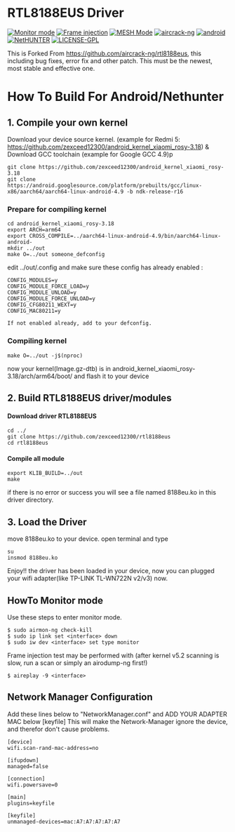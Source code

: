 # RTL8188EUS Driver
[![Monitor mode](https://img.shields.io/badge/monitor%20mode-supported-brightgreen.svg)](#) [![Frame injection](https://img.shields.io/badge/frame%20injection-supported-brightgreen)](#) [![MESH Mode](https://img.shields.io/badge/mesh%20mode-supported-brightgreen.svg)](#) [![aircrack-ng](https://img.shields.io/badge/aircrack--ng-supported-blue.svg)](#) [![android](https://img.shields.io/badge/android-supported-blue.svg)](#) [![NetHUNTER](https://img.shields.io/badge/NetHUNTER-supported-red.svg)](#) [![LICENSE-GPL](https://img.shields.io/badge/license-GPL--v3.0-orange)](https://github.com/zexceed12300/rtl8188eus/blob/master/LICENSE)

This is Forked From https://github.com/aircrack-ng/rtl8188eus, this including bug fixes, error fix and other patch. This must be the newest, most stable and effective one.

# How To Build For Android/Nethunter
## 1. Compile your own kernel
Download your device source kernel. (example for Redmi 5: https://github.com/zexceed12300/android_kernel_xiaomi_rosy-3.18) & Download GCC toolchain (example for Google GCC 4.9)p
```
git clone https://github.com/zexceed12300/android_kernel_xiaomi_rosy-3.18
git clone https://android.googlesource.com/platform/prebuilts/gcc/linux-x86/aarch64/aarch64-linux-android-4.9 -b ndk-release-r16
```
### Prepare for compiling kernel
```
cd android_kernel_xiaomi_rosy-3.18
export ARCH=arm64
export CROSS_COMPILE=../aarch64-linux-android-4.9/bin/aarch64-linux-android-
mkdir ../out
make O=../out someone_defconfig
```
edit ../out/.config and make sure these config has already enabled :
```
CONFIG_MODULES=y
CONFIG_MODULE_FORCE_LOAD=y
CONFIG_MODULE_UNLOAD=y
CONFIG_MODULE_FORCE_UNLOAD=y
CONFIG_CFG80211_WEXT=y
CONFIG_MAC80211=y

If not enabled already, add to your defconfig.
```
### Compiling kernel
```
make O=../out -j$(nproc)
```
now your kernel(Image.gz-dtb) is in android_kernel_xiaomi_rosy-3.18/arch/arm64/boot/ and flash it to your device
## 2. Build RTL8188EUS driver/modules
#### Download driver RTL8188EUS
```
cd ../
git clone https://github.com/zexceed12300/rtl8188eus
cd rtl8188eus
```
#### Compile all module 
```
export KLIB_BUILD=../out
make
```
if there is no error or success you will see a file named 8188eu.ko in this driver directory. 
## 3. Load the Driver
move 8188eu.ko to your device. open terminal and type
```
su
insmod 8188eu.ko
```
Enjoy!! the driver has been loaded in your device, now you can plugged your wifi adapter(like TP-LINK TL-WN722N v2/v3) now.
## HowTo Monitor mode
Use these steps to enter monitor mode.
```
$ sudo airmon-ng check-kill
$ sudo ip link set <interface> down
$ sudo iw dev <interface> set type monitor
```
Frame injection test may be performed with
(after kernel v5.2 scanning is slow, run a scan or simply an airodump-ng first!)
```
$ aireplay -9 <interface>
```
## Network Manager Configuration
Add these lines below to "NetworkManager.conf" and ADD YOUR ADAPTER MAC below [keyfile] This will make the Network-Manager ignore the device, and therefor don't cause problems.
```
[device]
wifi.scan-rand-mac-address=no

[ifupdown]
managed=false

[connection]
wifi.powersave=0

[main]
plugins=keyfile

[keyfile]
unmanaged-devices=mac:A7:A7:A7:A7:A7
```
